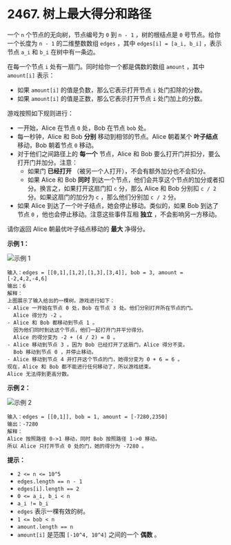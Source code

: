 # 2467. 树上最大得分和路径

一个 `n` 个节点的无向树，节点编号为 `0` 到 `n - 1` ，树的根结点是 `0` 号节点。给你一个长度为 `n - 1` 的二维整数数组 `edges` ，其中 `edges[i] = [a_i, b_i]` ，表示节点 `a_i` 和 `b_i` 在树中有一条边。

在每一个节点 `i` 处有一扇门。同时给你一个都是偶数的数组 `amount` ，其中 `amount[i]` 表示：

- 如果 `amount[i]` 的值是负数，那么它表示打开节点 `i` 处门扣除的分数。
- 如果 `amount[i]` 的值是正数，那么它表示打开节点 `i` 处门加上的分数。

游戏按照如下规则进行：

- 一开始，Alice 在节点 `0` 处，Bob 在节点 `bob` 处。
- 每一秒钟，Alice 和 Bob **分别** 移动到相邻的节点。Alice 朝着某个 **叶子结点** 移动，Bob 朝着节点 `0` 移动。
- 对于他们之间路径上的 **每一个** 节点，Alice 和 Bob 要么打开门并扣分，要么打开门并加分。注意：
  - 如果门 **已经打开** （被另一个人打开），不会有额外加分也不会扣分。
  - 如果 Alice 和 Bob **同时** 到达一个节点，他们会共享这个节点的加分或者扣分。换言之，如果打开这扇门扣 `c` 分，那么 Alice 和 Bob 分别扣 `c / 2` 分。如果这扇门的加分为 `c` ，那么他们分别加 `c / 2` 分。
- 如果 Alice 到达了一个叶子结点，她会停止移动。类似的，如果 Bob 到达了节点 `0` ，他也会停止移动。注意这些事件互相 **独立** ，不会影响另一方移动。

请你返回 Alice 朝最优叶子结点移动的 **最大** 净得分。

**示例 1：**

![示例 1](https://assets.leetcode.com/uploads/2022/10/29/eg1.png)

```()
输入：edges = [[0,1],[1,2],[1,3],[3,4]], bob = 3, amount = [-2,4,2,-4,6]
输出：6
解释：
上图展示了输入给出的一棵树。游戏进行如下：
- Alice 一开始在节点 0 处，Bob 在节点 3 处。他们分别打开所在节点的门。
  Alice 得分为 -2 。
- Alice 和 Bob 都移动到节点 1 。
  因为他们同时到达这个节点，他们一起打开门并平分得分。
  Alice 的得分变为 -2 + (4 / 2) = 0 。
- Alice 移动到节点 3 。因为 Bob 已经打开了这扇门，Alice 得分不变。
  Bob 移动到节点 0 ，并停止移动。
- Alice 移动到节点 4 并打开这个节点的门，她得分变为 0 + 6 = 6 。
现在，Alice 和 Bob 都不能进行任何移动了，所以游戏结束。
Alice 无法得到更高分数。
```

**示例 2：**

![示例 2](https://assets.leetcode.com/uploads/2022/10/29/eg2.png)

```()
输入：edges = [[0,1]], bob = 1, amount = [-7280,2350]
输出：-7280
解释：
Alice 按照路径 0->1 移动，同时 Bob 按照路径 1->0 移动。
所以 Alice 只打开节点 0 处的门，她的得分为 -7280 。
```

**提示：**

- `2 <= n <= 10^5`
- `edges.length == n - 1`
- `edges[i].length == 2`
- `0 <= a_i, b_i < n`
- `a_i != b_i`
- `edges` 表示一棵有效的树。
- `1 <= bob < n`
- `amount.length == n`
- `amount[i]` 是范围 `[-10^4, 10^4]` 之间的一个 **偶数** 。
